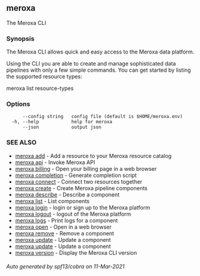 ## meroxa

The Meroxa CLI

### Synopsis

The Meroxa CLI allows quick and easy access to the Meroxa data platform.

Using the CLI you are able to create and manage sophisticated data pipelines
with only a few simple commands. You can get started by listing the supported
resource types:

meroxa list resource-types

### Options

```
      --config string   config file (default is $HOME/meroxa.env)
  -h, --help            help for meroxa
      --json            output json
```

### SEE ALSO

* [meroxa add](meroxa_add.md)	 - Add a resource to your Meroxa resource catalog
* [meroxa api](meroxa_api.md)	 - Invoke Meroxa API
* [meroxa billing](meroxa_billing.md)	 - Open your billing page in a web browser
* [meroxa completion](meroxa_completion.md)	 - Generate completion script
* [meroxa connect](meroxa_connect.md)	 - Connect two resources together
* [meroxa create](meroxa_create.md)	 - Create Meroxa pipeline components
* [meroxa describe](meroxa_describe.md)	 - Describe a component
* [meroxa list](meroxa_list.md)	 - List components
* [meroxa login](meroxa_login.md)	 - login or sign up to the Meroxa platform
* [meroxa logout](meroxa_logout.md)	 - logout of the Meroxa platform
* [meroxa logs](meroxa_logs.md)	 - Print logs for a component
* [meroxa open](meroxa_open.md)	 - Open in a web browser
* [meroxa remove](meroxa_remove.md)	 - Remove a component
* [meroxa update](meroxa_update.md)	 - Update a component
* [meroxa update](meroxa_update.md)	 - Update a component
* [meroxa version](meroxa_version.md)	 - Display the Meroxa CLI version

###### Auto generated by spf13/cobra on 11-Mar-2021
